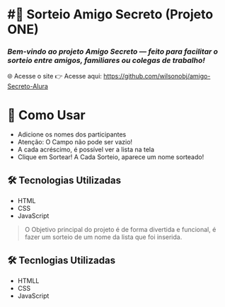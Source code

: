  #  #🎁 Sorteio Amigo Secreto (Projeto ONE) 
### _Bem-vindo ao projeto Amigo Secreto — feito para facilitar o sorteio entre amigos, familiares ou colegas de trabalho!_

🌐 Acesse o site
👉 Acesse aqui: https://github.com/wilsonobj/amigo-Secreto-Alura

# 🚀 Como Usar

- Adicione os nomes dos participantes
- Atenção: O Campo não pode ser vazio!
- A cada acréscimo, é possível ver a lista na tela
- Clique em Sortear! A Cada Sorteio, aparece um nome sorteado!

## 🛠 Tecnologias Utilizadas

- HTML
- CSS
- JavaScript


> O Objetivo principal do projeto é de forma divertida 
> e funcional, é fazer um sorteio de um nome da lista que foi 
> inserida.





## 🛠️ Tecnlogias Utilizadas

- HTMLL
- CSS
- JavaScript
